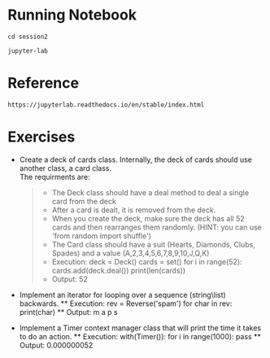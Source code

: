 # **Running Notebook**

`cd session2`

`jupyter-lab`

# **Reference**

`https://jupyterlab.readthedocs.io/en/stable/index.html`

# **Exercises**

* Create a deck of cards class.  Internally, the deck of cards should use another class, a card class.  
The requirments are:

    > * The Deck class should have a deal method to deal a single card from the deck
    > * After a card is dealt, it is removed from the deck.
    > * When you create the deck, make sure the deck has all 52 cards and then rearranges them randomly. (HINT: you can use 'from random import shuffle')
    > * The Card class should have a suit (Hearts, Diamonds, Clubs, Spades) and a value (A,2,3,4,5,6,7,8,9,10,J,Q,K)
    > * Execution:
        deck = Deck()
        cards = set()
        for i in range(52):
            cards.add(deck.deal())
        print(len(cards))
    > * Output: 
        52
* Implement an iterator for looping over a sequence (string\list) backwards. 
  ** Execution:
      rev = Reverse('spam')
      for char in rev:
          print(char)
  ** Output:
      m
      a
      p
      s
* Implement a Timer context manager class that will print the time it takes to do an action. 
  ** Execution:
      with(Timer()):
          for i in range(1000):
              pass
  ** Output:
      0.000000052
 

